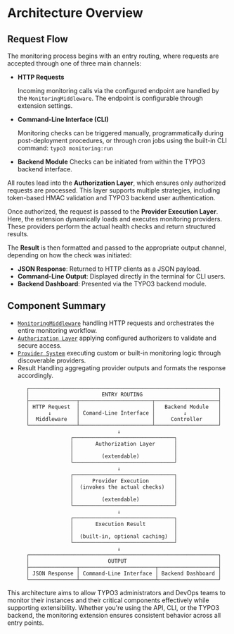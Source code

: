 # Architecture Overview


## Request Flow
The monitoring process begins with an entry routing, where requests are accepted
through one of three main channels:

- **HTTP Requests**

  Incoming monitoring calls via the configured endpoint are handled by the
  `MonitoringMiddleware`. The endpoint is configurable through extension
  settings.

- **Command-Line Interface (CLI)**

  Monitoring checks can be triggered manually, programmatically during
  post-deployment procedures, or through cron jobs using the built-in CLI
  command: `typo3 monitoring:run`

- **Backend Module**
  Checks can be initiated from within the TYPO3 backend interface.

All routes lead into the **Authorization Layer**, which ensures only authorized
requests are processed. This layer supports multiple strategies, including
token-based HMAC validation and TYPO3 backend user authentication.

Once authorized, the request is passed to the **Provider Execution Layer**.
Here, the extension dynamically loads and executes monitoring providers. These
providers perform the actual health checks and return structured results.

The **Result** is then formatted and passed to the appropriate output channel,
depending on how the check was initiated:

- **JSON Response**: Returned to HTTP clients as a JSON payload.
- **Command-Line Output**: Displayed directly in the terminal for CLI users.
- **Backend Dashboard**: Presented via the TYPO3 backend module.

## Component Summary

- [`MonitoringMiddleware`](middleware.md) handling HTTP requests and orchestrates the
entire monitoring workflow.
- [`Authorization Layer`](authorization.md) applying configured authorizers to validate and
secure access.
- [`Provider System`](providers.md) executing custom or built-in monitoring logic through
discoverable providers.
- Result Handling aggregating provider outputs and formats the response
accordingly.

```
      ┌────────────────────────────────────────────────────────────┐
      │                       ENTRY ROUTING                        │
      ├───────────────┬───────────────────────┬────────────────────┤
      │ HTTP Request  │                       │   Backend Module   │
      │      ↓        │ Comand-Line Interface │         ↓          │
      │  Middleware   │                       │     Controller     │
      └───────────────┴───────────────────────┴────────────────────┘
                                   ↓
                    ┌────────────────────────────────┐
                    │       Authorization Layer      │
                    │                                │
                    │         (extendable)           │
                    └────────────────────────────────┘
                                   ↓
                    ┌────────────────────────────────┐
                    │      Provider Execution        │
                    │  (invokes the actual checks)   │
                    │                                │
                    │         (extendable)           │
                    └────────────────────────────────┘
                                   ↓
                    ┌────────────────────────────────┐
                    │       Execution Result         │
                    │                                │
                    │  (built-in, optional caching)  │
                    └────────────────────────────────┘
                                   ↓
      ┌────────────────────────────────────────────────────────────┐
      │                         OUTPUT                             │
      ├───────────────┬────────────────────────┬───────────────────┤
      │ JSON Response │ Command-Line Interface │ Backend Dashboard │
      └───────────────┴────────────────────────┴───────────────────┘
```

This architecture aims to allow TYPO3 administrators and DevOps teams to monitor
their instances and their critical components effectively while supporting
extensibility. Whether you're using the API, CLI, or the TYPO3 backend,
the monitoring extension ensures consistent behavior across all entry points.
